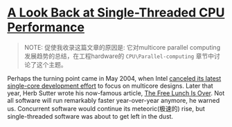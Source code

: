 # [A Look Back at Single-Threaded CPU Performance](https://preshing.com/20120208/a-look-back-at-single-threaded-cpu-performance/)

> NOTE: 促使我收录这篇文章的原因是: 它对multicore parallel computing发展趋势的总结，在工程hardware的 `CPU\Parallel-computing` 章节中讨论了这个主题。

Perhaps the turning point came in May 2004, when Intel [canceled its latest single-core development effort](http://www.eetimes.com/electronics-news/4048847/Intel-cancels-Tejas-moves-to-dual-core-designs) to focus on multicore designs. Later that year, Herb Sutter wrote his now-famous article, [The Free Lunch Is Over](http://www.gotw.ca/publications/concurrency-ddj.htm). Not all software will run remarkably faster year-over-year anymore, he warned us. Concurrent software would continue its meteoric(极速的) rise, but single-threaded software was about to get left in the dust.

